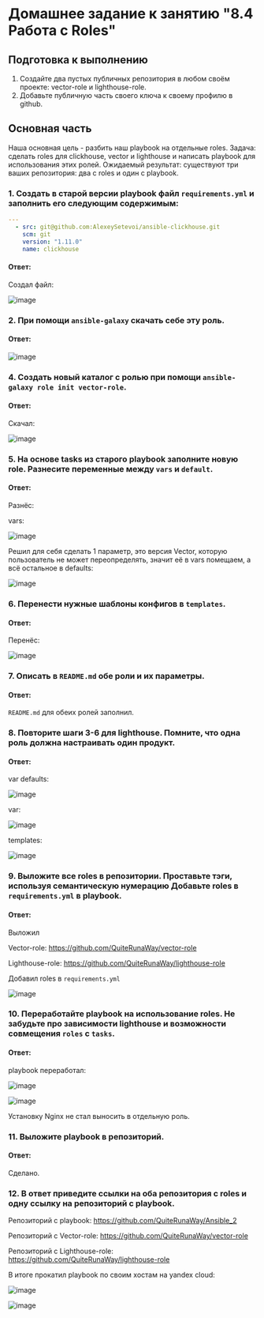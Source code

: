 # Домашнее задание к занятию "8.4 Работа с Roles"

## Подготовка к выполнению
1. Создайте два пустых публичных репозитория в любом своём проекте: vector-role и lighthouse-role.
2. Добавьте публичную часть своего ключа к своему профилю в github.

## Основная часть

Наша основная цель - разбить наш playbook на отдельные roles. Задача: сделать roles для clickhouse, vector и lighthouse и написать playbook для использования этих ролей. Ожидаемый результат: существуют три ваших репозитория: два с roles и один с playbook.

### 1. Создать в старой версии playbook файл `requirements.yml` и заполнить его следующим содержимым:

   ```yaml
   ---
     - src: git@github.com:AlexeySetevoi/ansible-clickhouse.git
       scm: git
       version: "1.11.0"
       name: clickhouse 
   ```
#### Ответ:

Создал файл:

![image](https://user-images.githubusercontent.com/92969676/169652043-7c87e918-979a-4702-a684-8c721468f1fe.png)

### 2. При помощи `ansible-galaxy` скачать себе эту роль.

#### Ответ: 

![image](https://user-images.githubusercontent.com/92969676/169652345-aa9a9207-dbf2-4f89-8392-5a9a7224c8ee.png)

### 4. Создать новый каталог с ролью при помощи `ansible-galaxy role init vector-role`.
#### Ответ:

Скачал:

![image](https://user-images.githubusercontent.com/92969676/169804112-2139afaa-a728-4859-980d-a68a9dedf62b.png)

### 5. На основе tasks из старого playbook заполните новую role. Разнесите переменные между `vars` и `default`. 

#### Ответ:

Разнёс:

vars:

![image](https://user-images.githubusercontent.com/92969676/169804317-a1878d9c-cb50-4c62-aefc-55189b6eff13.png)

Решил для себя сделать 1 параметр, это версия Vector, которую пользователь не может переопределять, значит её в vars помещаем, а всё остальное в defaults:

![image](https://user-images.githubusercontent.com/92969676/169804272-981a50a1-ede6-4b82-a120-0c414d8ad3a1.png)


### 6. Перенести нужные шаблоны конфигов в `templates`.

#### Ответ:

Перенёс:

![image](https://user-images.githubusercontent.com/92969676/169804411-afd70a62-c226-4cbc-ab39-6b622ebc3ade.png)


### 7. Описать в `README.md` обе роли и их параметры.

#### Ответ:

`README.md` для обеих ролей заполнил.

### 8. Повторите шаги 3-6 для lighthouse. Помните, что одна роль должна настраивать один продукт.
#### Ответ:

var defaults:

![image](https://user-images.githubusercontent.com/92969676/169804571-2c34d415-232b-4e4d-b06d-b308c313bc21.png)

var:

![image](https://user-images.githubusercontent.com/92969676/169804656-1be953c5-2086-406c-9f97-463a604522a2.png)


templates:

![image](https://user-images.githubusercontent.com/92969676/169804801-e5115663-377a-4c30-85ee-666978aae3d6.png)

### 9. Выложите все roles в репозитории. Проставьте тэги, используя семантическую нумерацию Добавьте roles в `requirements.yml` в playbook.
#### Ответ:

Выложил

Vector-role: https://github.com/QuiteRunaWay/vector-role

Lighthouse-role: https://github.com/QuiteRunaWay/lighthouse-role

Добавил roles в `requirements.yml`

![image](https://user-images.githubusercontent.com/92969676/169805982-ec815622-f524-410b-b1d3-00ab98bfc895.png)


### 10. Переработайте playbook на использование roles. Не забудьте про зависимости lighthouse и возможности совмещения `roles` с `tasks`.

#### Ответ:

playbook переработал:

![image](https://user-images.githubusercontent.com/92969676/169807612-fe316d8d-eb22-49e9-8ed5-0024cf7472c3.png)

![image](https://user-images.githubusercontent.com/92969676/169807689-5fd6f417-687b-4bee-a59a-a308e62b210a.png)

Установку Nginx не стал выносить в отдельную роль.

### 11. Выложите playbook в репозиторий.
#### Ответ:

Сделано.

### 12. В ответ приведите ссылки на оба репозитория с roles и одну ссылку на репозиторий с playbook.

Репозиторий с playbook: https://github.com/QuiteRunaWay/Ansible_2

Репозиторий с Vector-role: https://github.com/QuiteRunaWay/vector-role

Репозиторий с Lighthouse-role: https://github.com/QuiteRunaWay/lighthouse-role


В итоге прокатил playbook по своим хостам на yandex cloud:


![image](https://user-images.githubusercontent.com/92969676/169823577-8072692c-4c15-4fa0-9c1a-88354a291fcb.png)


![image](https://user-images.githubusercontent.com/92969676/169823494-6a4387c3-06b5-4339-9f57-2f0dba93fc50.png)

